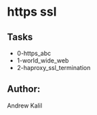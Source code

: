 # https ssl

## Tasks

* 0-https_abc
* 1-world_wide_web
* 2-haproxy_ssl_termination

## Author:
Andrew Kalil